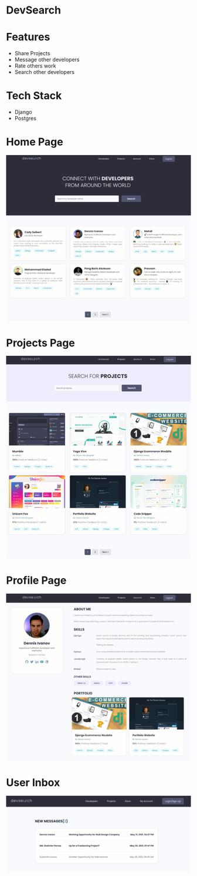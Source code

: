 # DevSearch

# Features
* Share Projects
* Message other developers
* Rate others work
* Search other developers

# Tech Stack
* Django
* Postgres

# Home Page
<img src="./images/Devsearch Home.jpg">  

# Projects Page
<img src="./images/DevSearch Projects.jpg">  

# Profile Page
<img src="./images/Devsearch Profile.jpg">  

# User Inbox
<img src="./images/Devsearch Inbox.jpg">  

